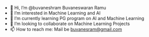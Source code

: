 - 👋 Hi, I’m @buvaneshram Buvaneswaran Ramu
- 👀 I’m interested in Machine Learning and AI
- 🌱 I’m currently learning PG program on AI and Machine Learning
- 💞️ I’m looking to collaborate on Machine Learning Projects
- 📫 How to reach me: Mail be buvanesram@gmail.com

<!---
buvaneshram/buvaneshram is a ✨ special ✨ repository because its `README.md` (this file) appears on your GitHub profile.
You can click the Preview link to take a look at your changes.
--->
